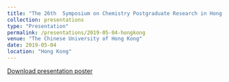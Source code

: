 ```yaml
---
title: "The 26th  Symposium on Chemistry Postgraduate Research in Hong Kong"
collection: presentations
type: "Presentation"
permalink: /presentations/2019-05-04-hongkong
venue: "The Chinese University of Hong Kong"
date: 2019-05-04
location: "Hong Kong"
---
```

<a href="/files/26CUHK_poster.pdf">Download presentation poster</a>
